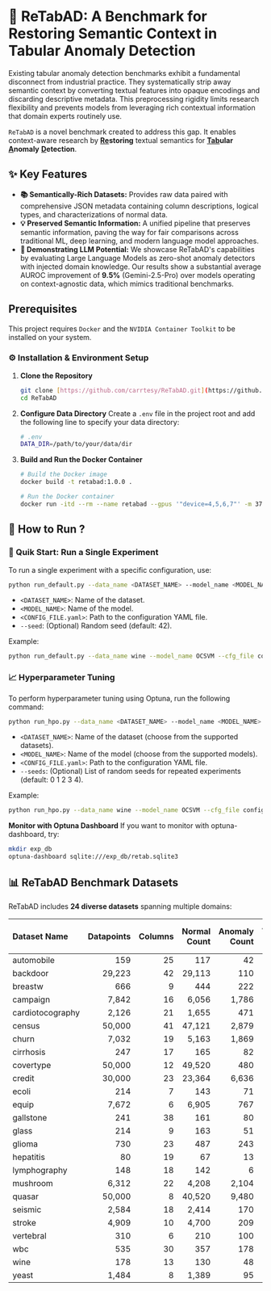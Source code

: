 # 🤔 ReTabAD: A Benchmark for Restoring Semantic Context in Tabular Anomaly Detection
Existing tabular anomaly detection benchmarks exhibit a fundamental disconnect from industrial practice. They systematically strip away semantic context by converting textual features into opaque encodings and discarding descriptive metadata. This preprocessing rigidity limits research flexibility and prevents models from leveraging rich contextual information that domain experts routinely use.

`ReTabAD` is a novel benchmark created to address this gap. It enables context-aware research by **<u>Re</u>storing** textual semantics for **<u>Tab</u>ular** **<u>A</u>nomaly** **<u>D</u>etection**.

## ✨ Key Features

* **📚 Semantically-Rich Datasets:** Provides raw data paired with comprehensive JSON metadata containing column descriptions, logical types, and characterizations of normal data.
* **💡 Preserved Semantic Information:** A unified pipeline that preserves semantic information, paving the way for fair comparisons across traditional ML, deep learning, and modern language model approaches.
* **🚀 Demonstrating LLM Potential:** We showcase ReTabAD's capabilities by evaluating Large Language Models as zero-shot anomaly detectors with injected domain knowledge. Our results show a substantial average AUROC improvement of **9.5%** (Gemini-2.5-Pro) over models operating on context-agnostic data, which mimics traditional benchmarks.

## Prerequisites

This project requires `Docker` and the `NVIDIA Container Toolkit` to be installed on your system.

### ⚙️ Installation & Environment Setup

1.  **Clone the Repository**
    ```sh
    git clone [https://github.com/carrtesy/ReTabAD.git](https://github.com/carrtesy/ReTabAD.git)
    cd ReTabAD
    ```

2.  **Configure Data Directory**
    Create a `.env` file in the project root and add the following line to specify your data directory:
    ```bash
    # .env
    DATA_DIR=/path/to/your/data/dir
    ```

3.  **Build and Run the Docker Container**
    ```sh
    # Build the Docker image
    docker build -t retabad:1.0.0 .

    # Run the Docker container
    docker run -itd --rm --name retabad --gpus '"device=4,5,6,7"' -m 375g -v /:/workspace retabad:1.0.0
    ```

## 🚀 How to Run ?

### 🧪 Quik Start: Run a Single Experiment
To run a single experiment with a specific configuration, use:

```sh
python run_default.py --data_name <DATASET_NAME> --model_name <MODEL_NAME> --cfg_file <CONFIG_FILE.yaml> [--seed 42]
```
- `<DATASET_NAME>`: Name of the dataset.
- `<MODEL_NAME>`: Name of the model.
- `<CONFIG_FILE.yaml>`: Path to the configuration YAML file.
- `--seed`: (Optional) Random seed (default: 42).

Example:
```sh
python run_default.py --data_name wine --model_name OCSVM --cfg_file configs/default/pyod/OCSVM.yaml --seed 42
```

### 📈 Hyperparameter Tuning
To perform hyperparameter tuning using Optuna, run the following command:

```sh
python run_hpo.py --data_name <DATASET_NAME> --model_name <MODEL_NAME> --cfg_file <CONFIG_FILE.yaml> [--seeds 0 1 2 3 4]
```
- `<DATASET_NAME>`: Name of the dataset (choose from the supported datasets).
- `<MODEL_NAME>`: Name of the model (choose from the supported models).
- `<CONFIG_FILE.yaml>`: Path to the configuration YAML file.
- `--seeds`: (Optional) List of random seeds for repeated experiments (default: 0 1 2 3 4).

Example:
```sh
python run_hpo.py --data_name wine --model_name OCSVM --cfg_file configs/hpo/pyod/OCSVM.yaml --seeds 0 1 2 3 4
```

**Monitor with Optuna Dashboard**
If you want to monitor with optuna-dashboard, try:
```sh
mkdir exp_db
optuna-dashboard sqlite:///exp_db/retab.sqlite3
```

## 📊 ReTabAD Benchmark Datasets

ReTabAD includes **24 diverse datasets** spanning multiple domains:

| Dataset Name | Datapoints | Columns | Normal Count | Anomaly Count | Anomaly Ratio (%) |
| :--- | ---:| ---:| ---:| ---:| ---:|
| automobile | 159 | 25 | 117 | 42 | 26.42 |
| backdoor | 29,223 | 42 | 29,113 | 110 | 0.38 |
| breastw | 666 | 9 | 444 | 222 | 33.33 |
| campaign | 7,842 | 16 | 6,056 | 1,786 | 22.77 |
| cardiotocography | 2,126 | 21 | 1,655 | 471 | 22.15 |
| census | 50,000 | 41 | 47,121 | 2,879 | 5.76 |
| churn | 7,032 | 19 | 5,163 | 1,869 | 26.58 |
| cirrhosis | 247 | 17 | 165 | 82 | 33.20 |
| covertype | 50,000 | 12 | 49,520 | 480 | 0.96 |
| credit | 30,000 | 23 | 23,364 | 6,636 | 22.12 |
| ecoli | 214 | 7 | 143 | 71 | 33.18 |
| equip | 7,672 | 6 | 6,905 | 767 | 10.00 |
| gallstone | 241 | 38 | 161 | 80 | 33.20 |
| glass | 214 | 9 | 163 | 51 | 23.83 |
| glioma | 730 | 23 | 487 | 243 | 33.29 |
| hepatitis | 80 | 19 | 67 | 13 | 16.25 |
| lymphography | 148 | 18 | 142 | 6 | 4.05 |
| mushroom | 6,312 | 22 | 4,208 | 2,104 | 33.33 |
| quasar | 50,000 | 8 | 40,520 | 9,480 | 18.96 |
| seismic | 2,584 | 18 | 2,414 | 170 | 6.58 |
| stroke | 4,909 | 10 | 4,700 | 209 | 4.26 |
| vertebral | 310 | 6 | 210 | 100 | 32.26 |
| wbc | 535 | 30 | 357 | 178 | 33.27 |
| wine | 178 | 13 | 130 | 48 | 26.97 |
| yeast | 1,484 | 8 | 1,389 | 95 | 6.40 |
